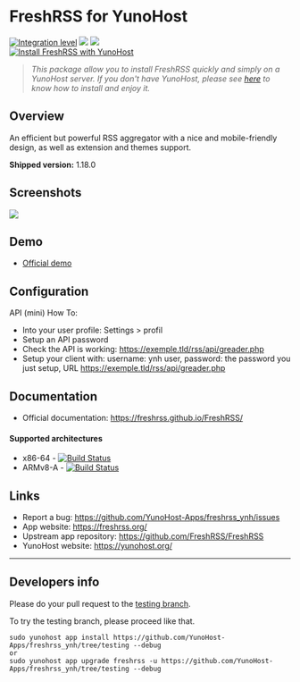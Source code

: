 # FreshRSS for YunoHost

[![Integration level](https://dash.yunohost.org/integration/freshrss.svg)](https://dash.yunohost.org/appci/app/freshrss) ![](https://ci-apps.yunohost.org/ci/badges/freshrss.status.svg) ![](https://ci-apps.yunohost.org/ci/badges/freshrss.maintain.svg)  
[![Install FreshRSS with YunoHost](https://install-app.yunohost.org/install-with-yunohost.png)](https://install-app.yunohost.org/?app=freshrss)

> *This package allow you to install FreshRSS quickly and simply on a YunoHost server.
If you don't have YunoHost, please see [here](https://yunohost.org/#/install) to know how to install and enjoy it.*

## Overview

An efficient but powerful RSS aggregator with a nice and mobile-friendly design, as well as extension and themes support.

**Shipped version:** 1.18.0

## Screenshots

![](https://freshrss.org/images/screenshot.png)

## Demo

* [Official demo](https://demo.freshrss.org)

## Configuration

API (mini) How To:
* Into your user profile: Settings > profil
* Setup an API password
* Check the API is working: https://exemple.tld/rss/api/greader.php
* Setup your client with: username: ynh user, password: the password you just setup, URL https://exemple.tld/rss/api/greader.php

## Documentation

 * Official documentation: https://freshrss.github.io/FreshRSS/

#### Supported architectures

* x86-64 - [![Build Status](https://ci-apps.yunohost.org/ci/logs/freshrss%20%28Apps%29.svg)](https://ci-apps.yunohost.org/ci/apps/freshrss/)
* ARMv8-A - [![Build Status](https://ci-apps-arm.yunohost.org/ci/logs/freshrss%20%28Apps%29.svg)](https://ci-apps-arm.yunohost.org/ci/apps/freshrss/)

## Links

 * Report a bug: https://github.com/YunoHost-Apps/freshrss_ynh/issues
 * App website: https://freshrss.org/
 * Upstream app repository: https://github.com/FreshRSS/FreshRSS
 * YunoHost website: https://yunohost.org/

---

## Developers info

Please do your pull request to the [testing branch](https://github.com/YunoHost-Apps/freshrss_ynh/tree/testing).

To try the testing branch, please proceed like that.
```
sudo yunohost app install https://github.com/YunoHost-Apps/freshrss_ynh/tree/testing --debug
or
sudo yunohost app upgrade freshrss -u https://github.com/YunoHost-Apps/freshrss_ynh/tree/testing --debug
```
